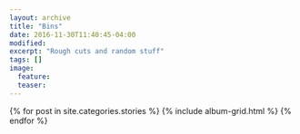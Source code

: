 ```yaml
---
layout: archive
title: "Bins"
date: 2016-11-30T11:40:45-04:00
modified:
excerpt: "Rough cuts and random stuff"
tags: []
image:
  feature:
  teaser:
---
```


<div class="tiles">
{% for post in site.categories.stories %}
  {% include album-grid.html %}
{% endfor %}
</div><!-- /.tiles -->